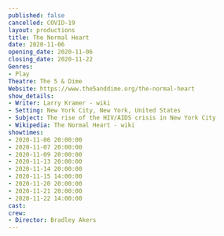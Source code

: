 ```yaml
---
published: false
cancelled: COVID-19
layout: productions
title: The Normal Heart
date: 2020-11-06
opening_date: 2020-11-06
closing_date: 2020-11-22
Genres: 
- Play
Theatre: The 5 & Dime
Website: https://www.the5anddime.org/the-normal-heart
show_details:
- Writer: Larry Kramer - wiki
- Setting: New York City, New York, United States
- Subject: The rise of the HIV/AIDS crisis in New York City
- Wikipedia: The Normal Heart - wiki
showtimes:
- 2020-11-06 20:00:00
- 2020-11-07 20:00:00
- 2020-11-09 20:00:00
- 2020-11-13 20:00:00
- 2020-11-14 20:00:00
- 2020-11-15 14:00:00
- 2020-11-20 20:00:00
- 2020-11-21 20:00:00
- 2020-11-22 14:00:00
cast:
crew:
- Director: Bradley Akers
---
```

